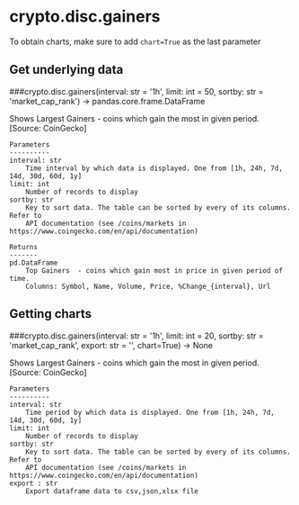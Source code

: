 # crypto.disc.gainers

To obtain charts, make sure to add `chart=True` as the last parameter

## Get underlying data 
###crypto.disc.gainers(interval: str = '1h', limit: int = 50, sortby: str = 'market_cap_rank') -> pandas.core.frame.DataFrame

Shows Largest Gainers - coins which gain the most in given period. [Source: CoinGecko]

    Parameters
    ----------
    interval: str
        Time interval by which data is displayed. One from [1h, 24h, 7d, 14d, 30d, 60d, 1y]
    limit: int
        Number of records to display
    sortby: str
        Key to sort data. The table can be sorted by every of its columns. Refer to
        API documentation (see /coins/markets in https://www.coingecko.com/en/api/documentation)

    Returns
    -------
    pd.DataFrame
        Top Gainers  - coins which gain most in price in given period of time.
        Columns: Symbol, Name, Volume, Price, %Change_{interval}, Url

## Getting charts 
###crypto.disc.gainers(interval: str = '1h', limit: int = 20, sortby: str = 'market_cap_rank', export: str = '', chart=True) -> None

Shows Largest Gainers - coins which gain the most in given period. [Source: CoinGecko]

    Parameters
    ----------
    interval: str
        Time period by which data is displayed. One from [1h, 24h, 7d, 14d, 30d, 60d, 1y]
    limit: int
        Number of records to display
    sortby: str
        Key to sort data. The table can be sorted by every of its columns. Refer to
        API documentation (see /coins/markets in https://www.coingecko.com/en/api/documentation)
    export : str
        Export dataframe data to csv,json,xlsx file
